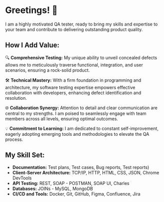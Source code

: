 # Greetings! 👋

I am a highly motivated QA tester, ready to bring my skills and expertise to your team and contribute to delivering outstanding product quality.

## How I Add Value:

🔍 **Comprehensive Testing:** My unique ability to unveil concealed defects allows me to meticulously traverse functional, integration, and user scenarios, ensuring a rock-solid product.

🛠️ **Technical Mastery:** With a firm foundation in programming and architecture, my software testing expertise empowers effective collaboration with developers, enhancing defect identification and resolution.

🌐 **Collaboration Synergy:** Attention to detail and clear communication are central to my strengths. I am poised to seamlessly engage with team members across all levels, ensuring optimal outcomes.

💡 **Commitment to Learning:** I am dedicated to constant self-improvement, eagerly adopting emerging tools and methodologies to elevate the QA process.

## My Skill Set:

- **Documentation:** Test plans, Test cases, Bug reports, Test reports)
- **Client-Server Architecture:** TCP/IP, HTTP, HTML, CSS, JSON, Chrome DevTools
- **API Testing:** REST, SOAP - POSTMAN, SOAP UI, Charles
- **Databases:** JOINs - MySQL, MongoDB
- **CI/CD and Tools:** Docker, Git, GitHub, Figma, Confluence, Jira

